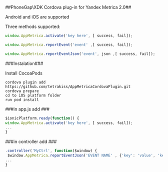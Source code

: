 ##PhoneGap\XDK Cordova plug-in for Yandex Metrica 2.0##

Android and iOS are supported

Three methods supported:

```javascript
window.AppMetrica.activate('key here', [ success, fail]);

window.AppMetrica.reportEvent('event' ,[ success, fail]);

window.AppMetrica.reportEventJson('event', json ,[ success, fail]);
```
###Instalation###

Install CocoaPods


```
cordova plugin add https://github.com/tetrakiss/AppMetricaCordovaPlugin.git
cordova prepare
cd to iOS platform folder
run pod install
```

###in app.js add ###

```javascript
$ionicPlatform.ready(function() {
window.AppMetrica.activate('key here', [ success, fail]);
...
}
```

###in controller add ###
```javascript
.controller('MyCtrl', function($window) {
 $window.AppMetrica.reportEventJson('EVENT NAME' , {'key': 'value', 'key': 'value' }, [success, fail]);
...
}

```
